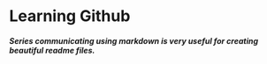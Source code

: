 # Learning Github
##### Series communicating using markdown is very useful for creating beautiful readme files.
